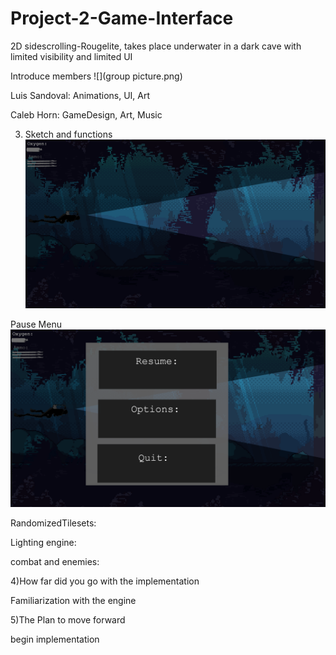# Project-2-Game-Interface
2D sidescrolling-Rougelite, takes place underwater in a dark cave with limited visibility and limited UI

Introduce members
![](group picture.png)

Luis Sandoval:
Animations, UI, Art


Caleb Horn:
GameDesign, Art, Music



3) Sketch and functions
![](CONCEPT1.png)



Pause Menu
![](CONCEPT2.png)


RandomizedTilesets:

Lighting engine:

combat and enemies:



4)How far did you go with the implementation 

Familiarization with the engine

5)The Plan to move forward

begin implementation
